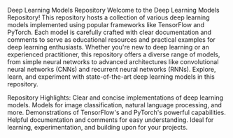 Deep Learning Models Repository
Welcome to the Deep Learning Models Repository! This repository hosts a collection of various deep learning models implemented using popular frameworks like TensorFlow and PyTorch. Each model is carefully crafted with clear documentation and comments to serve as educational resources and practical examples for deep learning enthusiasts. Whether you're new to deep learning or an experienced practitioner, this repository offers a diverse range of models, from simple neural networks to advanced architectures like convolutional neural networks (CNNs) and recurrent neural networks (RNNs). Explore, learn, and experiment with state-of-the-art deep learning models in this repository.

Repository Highlights:
Clear and concise implementations of deep learning models.
Models for image classification, natural language processing, and more.
Demonstrations of TensorFlow's and PyTorch's powerful capabilities.
Helpful documentation and comments for easy understanding.
Ideal for learning, experimentation, and building upon for your projects.
